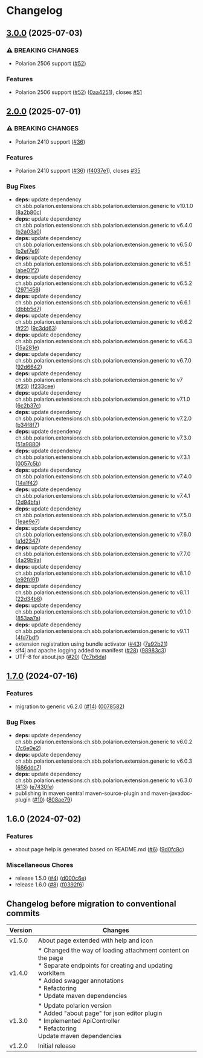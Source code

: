 # Changelog

## [3.0.0](https://github.com/SchweizerischeBundesbahnen/ch.sbb.polarion.extension.json-editor/compare/v2.0.0...v3.0.0) (2025-07-03)


### ⚠ BREAKING CHANGES

* Polarion 2506 support ([#52](https://github.com/SchweizerischeBundesbahnen/ch.sbb.polarion.extension.json-editor/issues/52))

### Features

* Polarion 2506 support ([#52](https://github.com/SchweizerischeBundesbahnen/ch.sbb.polarion.extension.json-editor/issues/52)) ([0aa4251](https://github.com/SchweizerischeBundesbahnen/ch.sbb.polarion.extension.json-editor/commit/0aa4251b60134e5a3398f9391fe521f92ae56c6b)), closes [#51](https://github.com/SchweizerischeBundesbahnen/ch.sbb.polarion.extension.json-editor/issues/51)

## [2.0.0](https://github.com/SchweizerischeBundesbahnen/ch.sbb.polarion.extension.json-editor/compare/v1.7.0...v2.0.0) (2025-07-01)


### ⚠ BREAKING CHANGES

* Polarion 2410 support ([#36](https://github.com/SchweizerischeBundesbahnen/ch.sbb.polarion.extension.json-editor/issues/36))

### Features

* Polarion 2410 support ([#36](https://github.com/SchweizerischeBundesbahnen/ch.sbb.polarion.extension.json-editor/issues/36)) ([f4037e1](https://github.com/SchweizerischeBundesbahnen/ch.sbb.polarion.extension.json-editor/commit/f4037e1ecd4118a46b9c57354cbe662a687ed856)), closes [#35](https://github.com/SchweizerischeBundesbahnen/ch.sbb.polarion.extension.json-editor/issues/35)


### Bug Fixes

* **deps:** update dependency ch.sbb.polarion.extensions:ch.sbb.polarion.extension.generic to v10.1.0 ([8a2b80c](https://github.com/SchweizerischeBundesbahnen/ch.sbb.polarion.extension.json-editor/commit/8a2b80c011f4b43ea8c0f013e07d0eacf29c3cb0))
* **deps:** update dependency ch.sbb.polarion.extensions:ch.sbb.polarion.extension.generic to v6.4.0 ([b2a03a0](https://github.com/SchweizerischeBundesbahnen/ch.sbb.polarion.extension.json-editor/commit/b2a03a02e09cd346cce0d07bff7b2944902a1944))
* **deps:** update dependency ch.sbb.polarion.extensions:ch.sbb.polarion.extension.generic to v6.5.0 ([b2ef7e9](https://github.com/SchweizerischeBundesbahnen/ch.sbb.polarion.extension.json-editor/commit/b2ef7e97f2845d50e0c14a1ddb127d63498d848b))
* **deps:** update dependency ch.sbb.polarion.extensions:ch.sbb.polarion.extension.generic to v6.5.1 ([abe01f2](https://github.com/SchweizerischeBundesbahnen/ch.sbb.polarion.extension.json-editor/commit/abe01f20f89fe4d7c0dd82e4dda3fed22df4c7e6))
* **deps:** update dependency ch.sbb.polarion.extensions:ch.sbb.polarion.extension.generic to v6.5.2 ([2971456](https://github.com/SchweizerischeBundesbahnen/ch.sbb.polarion.extension.json-editor/commit/29714565afa659f3816dd25fa26c279d9fa1a5b2))
* **deps:** update dependency ch.sbb.polarion.extensions:ch.sbb.polarion.extension.generic to v6.6.1 ([dbbb5d7](https://github.com/SchweizerischeBundesbahnen/ch.sbb.polarion.extension.json-editor/commit/dbbb5d779ff7bc478c6f657c01e318fbdd27dcf4))
* **deps:** update dependency ch.sbb.polarion.extensions:ch.sbb.polarion.extension.generic to v6.6.2 ([#22](https://github.com/SchweizerischeBundesbahnen/ch.sbb.polarion.extension.json-editor/issues/22)) ([9c3dd63](https://github.com/SchweizerischeBundesbahnen/ch.sbb.polarion.extension.json-editor/commit/9c3dd63f7b7359e5f2f5f6076781245a40329d2a))
* **deps:** update dependency ch.sbb.polarion.extensions:ch.sbb.polarion.extension.generic to v6.6.3 ([15a281e](https://github.com/SchweizerischeBundesbahnen/ch.sbb.polarion.extension.json-editor/commit/15a281e26a966d42375409cab5763808e6d2a679))
* **deps:** update dependency ch.sbb.polarion.extensions:ch.sbb.polarion.extension.generic to v6.7.0 ([92d6642](https://github.com/SchweizerischeBundesbahnen/ch.sbb.polarion.extension.json-editor/commit/92d6642f1d2fd5af6fa73dc83bb692440a9b2ed9))
* **deps:** update dependency ch.sbb.polarion.extensions:ch.sbb.polarion.extension.generic to v7 ([#23](https://github.com/SchweizerischeBundesbahnen/ch.sbb.polarion.extension.json-editor/issues/23)) ([f233cee](https://github.com/SchweizerischeBundesbahnen/ch.sbb.polarion.extension.json-editor/commit/f233cee7ec0c58e798a5e1b083e0aa14c21082b2))
* **deps:** update dependency ch.sbb.polarion.extensions:ch.sbb.polarion.extension.generic to v7.1.0 ([6c2b37c](https://github.com/SchweizerischeBundesbahnen/ch.sbb.polarion.extension.json-editor/commit/6c2b37c655245331a5444fcfb88e11cae69c0c78))
* **deps:** update dependency ch.sbb.polarion.extensions:ch.sbb.polarion.extension.generic to v7.2.0 ([b34f8f7](https://github.com/SchweizerischeBundesbahnen/ch.sbb.polarion.extension.json-editor/commit/b34f8f7df4036b5f327cee14938cdceee1eac446))
* **deps:** update dependency ch.sbb.polarion.extensions:ch.sbb.polarion.extension.generic to v7.3.0 ([51a9880](https://github.com/SchweizerischeBundesbahnen/ch.sbb.polarion.extension.json-editor/commit/51a9880c86c7e3967c58e52dfce6d999beec2f26))
* **deps:** update dependency ch.sbb.polarion.extensions:ch.sbb.polarion.extension.generic to v7.3.1 ([0057c5b](https://github.com/SchweizerischeBundesbahnen/ch.sbb.polarion.extension.json-editor/commit/0057c5b215da7cb4a9fd4535901fd2f24757bd89))
* **deps:** update dependency ch.sbb.polarion.extensions:ch.sbb.polarion.extension.generic to v7.4.0 ([14a1f42](https://github.com/SchweizerischeBundesbahnen/ch.sbb.polarion.extension.json-editor/commit/14a1f421f6e3e57599ed5ae5a4da562f24cffea2))
* **deps:** update dependency ch.sbb.polarion.extensions:ch.sbb.polarion.extension.generic to v7.4.1 ([2d94bfa](https://github.com/SchweizerischeBundesbahnen/ch.sbb.polarion.extension.json-editor/commit/2d94bfa1ce126aa7d27302897f9b1401895441a0))
* **deps:** update dependency ch.sbb.polarion.extensions:ch.sbb.polarion.extension.generic to v7.5.0 ([1eae9e7](https://github.com/SchweizerischeBundesbahnen/ch.sbb.polarion.extension.json-editor/commit/1eae9e72f422bbb3ff8fd7281a180027d6e7c587))
* **deps:** update dependency ch.sbb.polarion.extensions:ch.sbb.polarion.extension.generic to v7.6.0 ([a1d2347](https://github.com/SchweizerischeBundesbahnen/ch.sbb.polarion.extension.json-editor/commit/a1d2347cd95863afa5e5bbb48d45896cf5e73d0c))
* **deps:** update dependency ch.sbb.polarion.extensions:ch.sbb.polarion.extension.generic to v7.7.0 ([4a29b9a](https://github.com/SchweizerischeBundesbahnen/ch.sbb.polarion.extension.json-editor/commit/4a29b9a7049218cedb7aa28233049ebd16ceb861))
* **deps:** update dependency ch.sbb.polarion.extensions:ch.sbb.polarion.extension.generic to v8.1.0 ([e92fd91](https://github.com/SchweizerischeBundesbahnen/ch.sbb.polarion.extension.json-editor/commit/e92fd918d0bccba15418e37a460ea4b6276f6a87))
* **deps:** update dependency ch.sbb.polarion.extensions:ch.sbb.polarion.extension.generic to v8.1.1 ([22d34b8](https://github.com/SchweizerischeBundesbahnen/ch.sbb.polarion.extension.json-editor/commit/22d34b848ea2679958d8715c87e3ebb70aa4d989))
* **deps:** update dependency ch.sbb.polarion.extensions:ch.sbb.polarion.extension.generic to v9.1.0 ([853aa7a](https://github.com/SchweizerischeBundesbahnen/ch.sbb.polarion.extension.json-editor/commit/853aa7a4e936bd34ee4675e618b75a5851dd6dfd))
* **deps:** update dependency ch.sbb.polarion.extensions:ch.sbb.polarion.extension.generic to v9.1.1 ([4fd7bdf](https://github.com/SchweizerischeBundesbahnen/ch.sbb.polarion.extension.json-editor/commit/4fd7bdfc76e214c51607a3b72e3f2142a8e57455))
* extension registration using bundle activator ([#43](https://github.com/SchweizerischeBundesbahnen/ch.sbb.polarion.extension.json-editor/issues/43)) ([7a92b21](https://github.com/SchweizerischeBundesbahnen/ch.sbb.polarion.extension.json-editor/commit/7a92b218555e05e2a1d7fd674924722b1af41a25))
* slf4j and apache logging added to manifest ([#28](https://github.com/SchweizerischeBundesbahnen/ch.sbb.polarion.extension.json-editor/issues/28)) ([98983c3](https://github.com/SchweizerischeBundesbahnen/ch.sbb.polarion.extension.json-editor/commit/98983c337524fc49b9cbcd172d977b95029ba592))
* UTF-8 for about.jsp ([#20](https://github.com/SchweizerischeBundesbahnen/ch.sbb.polarion.extension.json-editor/issues/20)) ([7c7b6da](https://github.com/SchweizerischeBundesbahnen/ch.sbb.polarion.extension.json-editor/commit/7c7b6da7a84b620919193eddd52f2f79e167f9f8))

## [1.7.0](https://github.com/SchweizerischeBundesbahnen/ch.sbb.polarion.extension.json-editor/compare/v1.6.0...v1.7.0) (2024-07-16)


### Features

* migration to generic v6.2.0 ([#14](https://github.com/SchweizerischeBundesbahnen/ch.sbb.polarion.extension.json-editor/issues/14)) ([0078582](https://github.com/SchweizerischeBundesbahnen/ch.sbb.polarion.extension.json-editor/commit/007858214cf598b9ee20580ba9d1d4ec2cc6552c))


### Bug Fixes

* **deps:** update dependency ch.sbb.polarion.extensions:ch.sbb.polarion.extension.generic to v6.0.2 ([7c6e0e2](https://github.com/SchweizerischeBundesbahnen/ch.sbb.polarion.extension.json-editor/commit/7c6e0e21dd65376b3c0cef1cfe2a80e996ca0bc6))
* **deps:** update dependency ch.sbb.polarion.extensions:ch.sbb.polarion.extension.generic to v6.0.3 ([686ddc7](https://github.com/SchweizerischeBundesbahnen/ch.sbb.polarion.extension.json-editor/commit/686ddc77b9feb794f4b1b0e729a8c4209ceca7ab))
* **deps:** update dependency ch.sbb.polarion.extensions:ch.sbb.polarion.extension.generic to v6.3.0 ([#13](https://github.com/SchweizerischeBundesbahnen/ch.sbb.polarion.extension.json-editor/issues/13)) ([e7430fe](https://github.com/SchweizerischeBundesbahnen/ch.sbb.polarion.extension.json-editor/commit/e7430fedfe7348fa8f01de327a5379a1e71a91ab))
* publishing in maven central maven-source-plugin and maven-javadoc-plugin ([#10](https://github.com/SchweizerischeBundesbahnen/ch.sbb.polarion.extension.json-editor/issues/10)) ([808ae79](https://github.com/SchweizerischeBundesbahnen/ch.sbb.polarion.extension.json-editor/commit/808ae79fc422535b0b55f78e642586cc86772266))

## 1.6.0 (2024-07-02)


### Features

* about page help is generated based on README.md ([#6](https://github.com/SchweizerischeBundesbahnen/ch.sbb.polarion.extension.json-editor/issues/6)) ([9d0fc8c](https://github.com/SchweizerischeBundesbahnen/ch.sbb.polarion.extension.json-editor/commit/9d0fc8c3f0afe185a0054dd10ed0a2190119e2a4))


### Miscellaneous Chores

* release 1.5.0 ([#4](https://github.com/SchweizerischeBundesbahnen/ch.sbb.polarion.extension.json-editor/issues/4)) ([d000c6e](https://github.com/SchweizerischeBundesbahnen/ch.sbb.polarion.extension.json-editor/commit/d000c6e19983b631255195ba14023a2c93d9b1a3))
* release 1.6.0 ([#8](https://github.com/SchweizerischeBundesbahnen/ch.sbb.polarion.extension.json-editor/issues/8)) ([f0392f6](https://github.com/SchweizerischeBundesbahnen/ch.sbb.polarion.extension.json-editor/commit/f0392f687bb5e3e3b782bc9be019c097149a37e4))

## Changelog before migration to conventional commits

| Version | Changes                                                                                                                                                                                                       |
|---------|---------------------------------------------------------------------------------------------------------------------------------------------------------------------------------------------------------------|
| v1.5.0  | About page extended with help and icon                                                                                                                                                                        |
| v1.4.0  | * Changed the way of loading attachment content on the page<br/> * Separate endpoints for creating and updating workItem<br/> * Added swagger annotations<br/> * Refactoring<br/> * Update maven dependencies |
| v1.3.0  | * Update polarion version<br/>* Added "about page" for json editor plugin<br/>* Implemented ApiController<br/> * Refactoring<br/>Update maven dependencies                                                    |
| v1.2.0  | Initial release                                                                                                                                                                                               |
